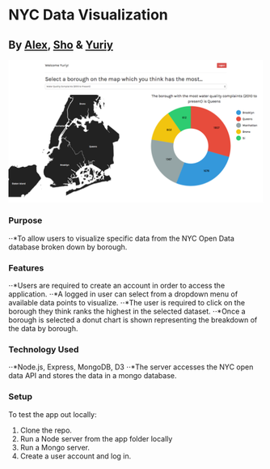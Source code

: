 # NYC Data Visualization
## By [Alex](https://github.com/alex-ngv), [Sho](https://github.com/shoshaikh7) & [Yuriy](https://github.com/yuriyt2)

![screenshot](./screenshot.png)

### Purpose
⋅⋅*To allow users to visualize specific data from the NYC Open Data database broken down by borough.

### Features
⋅⋅*Users are required to create an account in order to access the application.
⋅⋅*A logged in user can select from a dropdown menu of available data points to visualize.
⋅⋅*The user is required to click on the borough they think ranks the highest in the selected dataset.
⋅⋅*Once a borough is selected a donut chart is shown representing the breakdown of the data by borough.

### Technology Used
⋅⋅*Node.js, Express, MongoDB, D3
⋅⋅*The server accesses the NYC open data API and stores the data in a mongo database.

### Setup
To test the app out locally:

1. Clone the repo.
2. Run a Node server from the app folder locally
3. Run a Mongo server.
4. Create a user account and log in.
